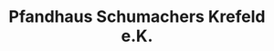 ---
title: "Pfandhaus Schumachers Krefeld e.K."
url: /krefeld/pfandhaus-schumachers-krefeld-e-k/
shop: Leiher
---